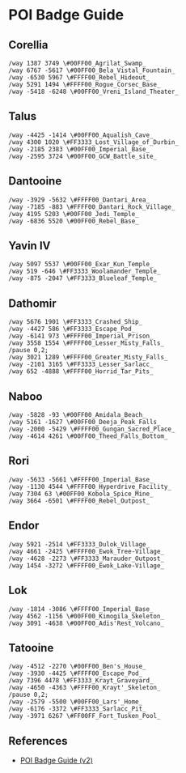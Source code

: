 # POI Badge Guide

## Corellia

```
/way 1387 3749 \#00FF00_Agrilat_Swamp_
/way 6767 -5617 \#00FF00_Bela_Vistal_Fountain_
/way -6530 5967 \#FFFF00_Rebel_Hideout_
/way 5291 1494 \#FFFF00_Rogue_Corsec_Base_
/way -5418 -6248 \#00FF00_Vreni_Island_Theater_
```

## Talus

```
/way -4425 -1414 \#00FF00_Aqualish_Cave_
/way 4300 1020 \#FF3333_Lost_Village_of_Durbin_
/way -2185 2383 \#00FF00_Imperial_Base_
/way -2595 3724 \#00FF00_GCW_Battle_site_
```

## Dantooine

```
/way -3929 -5632 \#FFFF00_Dantari_Area_
/way -7185 -883 \#FFFF00_Dantari_Rock_Village_
/way 4195 5203 \#00FF00_Jedi_Temple_
/way -6836 5520 \#00FF00_Rebel_Base_
```

## Yavin IV

```
/way 5097 5537 \#00FF00_Exar_Kun_Temple_
/way 519 -646 \#FF3333_Woolamander_Temple_
/way -875 -2047 \#FF3333_Blueleaf_Temple_
```

## Dathomir

```
/way 5676 1901 \#FF3333_Crashed_Ship_
/way -4427 586 \#FF3333_Escape_Pod_
/way -6141 973 \#FFFF00_Imperial_Prison_
/way 3558 1554 \#FFFF00_Lesser_Misty_Falls_
/pause 0,2;
/way 3021 1289 \#FFFF00_Greater_Misty_Falls_
/way -2101 3165 \#FF3333_Lesser_Sarlacc_
/way 652 -4888 \#FFFF00_Horrid_Tar_Pits_
```

## Naboo

```
/way -5828 -93 \#00FF00_Amidala_Beach_
/way 5161 -1627 \#00FF00_Deeja_Peak_Falls_
/way -2000 -5429 \#FFFF00_Gungan_Sacred_Place_
/way -4614 4261 \#00FF00_Theed_Falls_Bottom_
```

## Rori

```
/way -5633 -5661 \#FFFF00_Imperial_Base_
/way -1130 4544 \#FFFF00_Hyperdrive_Facility_
/way 7304 63 \#00FF00_Kobola_Spice_Mine_
/way 3664 -6501 \#FFFF00_Rebel_Outpost_
```

## Endor

```
/way 5921 -2514 \#FF3333_Dulok_Village_
/way 4661 -2425 \#FFFF00_Ewok_Tree-Village_
/way -4628 -2273 \#FF3333_Marauder_Outpost_
/way 1454 -3272 \#FFFF00_Ewok_Lake-Village_
```

## Lok

```
/way -1814 -3086 \#FFFF00_Imperial_Base_
/way 4562 -1156 \#00FF00_Kimogila_Skeleton_
/way 3091 -4638 \#00FF00_Adis'Rest_Volcano_
```

## Tatooine

```
/way -4512 -2270 \#00FF00_Ben's_House_
/way -3930 -4425 \#FFFF00_Escape_Pod_
/way 7396 4478 \#FF3333_Krayt_Graveyard_
/way -4650 -4363 \#FFFF00_Krayt'_Skeleton_
/pause 0,2;
/way -2579 -5500 \#00FF00_Lars'_Home_
/way -6176 -3372 \#FF3333_Sarlacc_Pit_
/way -3971 6267 \#FF00FF_Fort_Tusken_Pool_
```


## References

* [POI Badge Guide (v2)](https://www.swgemu.com/forums/showthread.php?t=238675&p=1665287&viewfull=1#post1665287)


